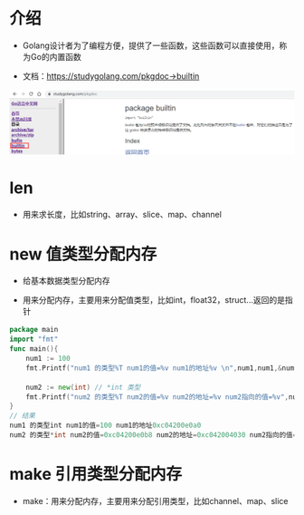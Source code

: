 # 介绍

- Golang设计者为了编程方便，提供了一些函数，这些函数可以直接使用，称为Go的内置函数

- 文档：https://studygolang.com/pkgdoc->builtin

![](img/10.png) 



# len

- 用来求长度，比如string、array、slice、map、channel



# new 值类型分配内存

- 给基本数据类型分配内存

- 用来分配内存，主要用来分配值类型，比如int，float32，struct...返回的是指针

```go
package main
import "fmt"
func main(){
	num1 := 100
	fmt.Printf("num1 的类型%T num1的值=%v num1的地址%v \n",num1,num1,&num1)

	num2 := new(int) // *int 类型
	fmt.Printf("num2 的类型%T num2的值=%v num2的地址=%v num2指向的值=%v",num2,num2,&num2,*num2)
}
// 结果
num1 的类型int num1的值=100 num1的地址0xc04200e0a0
num2 的类型*int num2的值=0xc04200e0b8 num2的地址=0xc042004030 num2指向的值=0 // 初始指向的值是0
```



# make 引用类型分配内存

- make：用来分配内存，主要用来分配引用类型，比如channel、map、slice